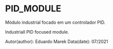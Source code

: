 # PID_MODULE

Módulo industrial focado em um controlador PID.

Industriall PID focused module.

Autor(author): Eduardo Marek Data(date): 07/2021
